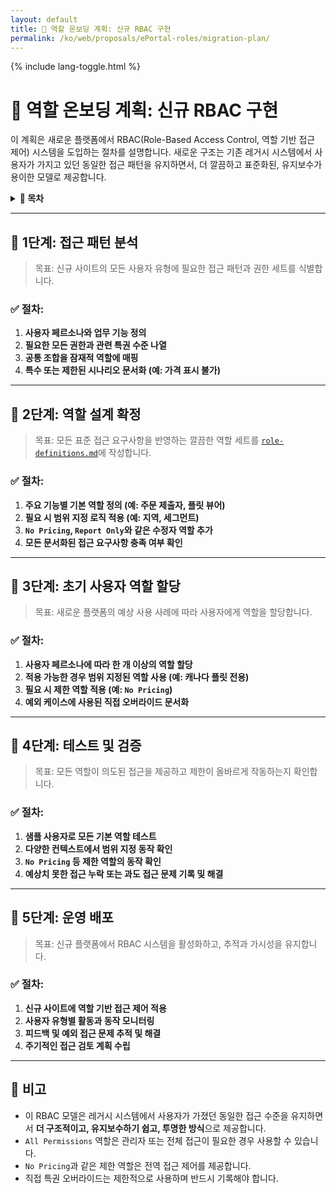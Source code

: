 ```yaml
---
layout: default
title: 🔄 역할 온보딩 계획: 신규 RBAC 구현
permalink: /ko/web/proposals/ePortal-roles/migration-plan/
---
```


<link rel="stylesheet" href="{{ '/assets/css/custom.css' | relative_url }}">
{% include lang-toggle.html %}

# 🔄 역할 온보딩 계획: 신규 RBAC 구현

이 계획은 새로운 플랫폼에서 RBAC(Role-Based Access Control, 역할 기반 접근 제어) 시스템을 도입하는 절차를 설명합니다. 새로운 구조는 기존 레거시 시스템에서 사용자가 가지고 있던 동일한 접근 패턴을 유지하면서, 더 깔끔하고 표준화된, 유지보수가 용이한 모델로 제공합니다.

<details>
  <summary><strong>📑 목차</strong></summary>
  <div markdown="1">

- [📌 1단계: 접근 패턴 분석](#️-phase-1-access-pattern-analysis)
- [📌 2단계: 역할 설계 확정](#️-phase-2-role-design-finalization)
- [📌 3단계: 초기 사용자 역할 할당](#️-phase-3-initial-user-role-assignment)
- [📌 4단계: 테스트 및 검증](#️-phase-4-testing--verification)
- [📌 5단계: 운영 배포](#️-phase-5-production-deployment)
- [🧩 비고](#-notes)

  </div>
</details>

---

## 📌 1단계: 접근 패턴 분석

> 목표: 신규 사이트의 모든 사용자 유형에 필요한 접근 패턴과 권한 세트를 식별합니다.

### ✅ 절차:
1. **사용자 페르소나와 업무 기능 정의**
2. **필요한 모든 권한과 관련 특권 수준 나열**
3. **공통 조합을 잠재적 역할에 매핑**
4. **특수 또는 제한된 시나리오 문서화 (예: 가격 표시 불가)**

---

## 📌 2단계: 역할 설계 확정

> 목표: 모든 표준 접근 요구사항을 반영하는 깔끔한 역할 세트를 [`role-definitions.md`](/it-docs/ko/web/proposals/ePortal-roles/role-definitions.md)에 작성합니다.

### ✅ 절차:
1. **주요 기능별 기본 역할 정의 (예: 주문 제출자, 플릿 뷰어)**
2. **필요 시 범위 지정 로직 적용 (예: 지역, 세그먼트)**
3. **`No Pricing`, `Report Only`와 같은 수정자 역할 추가**
4. **모든 문서화된 접근 요구사항 충족 여부 확인**

---

## 📌 3단계: 초기 사용자 역할 할당

> 목표: 새로운 플랫폼의 예상 사용 사례에 따라 사용자에게 역할을 할당합니다.

### ✅ 절차:
1. **사용자 페르소나에 따라 한 개 이상의 역할 할당**
2. **적용 가능한 경우 범위 지정된 역할 사용 (예: 캐나다 플릿 전용)**
3. **필요 시 제한 역할 적용 (예: `No Pricing`)**
4. **예외 케이스에 사용된 직접 오버라이드 문서화**

---

## 📌 4단계: 테스트 및 검증

> 목표: 모든 역할이 의도된 접근을 제공하고 제한이 올바르게 작동하는지 확인합니다.

### ✅ 절차:
1. **샘플 사용자로 모든 기본 역할 테스트**
2. **다양한 컨텍스트에서 범위 지정 동작 확인**
3. **`No Pricing` 등 제한 역할의 동작 확인**
4. **예상치 못한 접근 누락 또는 과도 접근 문제 기록 및 해결**

---

## 📌 5단계: 운영 배포

> 목표: 신규 플랫폼에서 RBAC 시스템을 활성화하고, 추적과 가시성을 유지합니다.

### ✅ 절차:
1. **신규 사이트에 역할 기반 접근 제어 적용**
2. **사용자 유형별 활동과 동작 모니터링**
3. **피드백 및 예외 접근 문제 추적 및 해결**
4. **주기적인 접근 검토 계획 수립**

---

## 🧩 비고

- 이 RBAC 모델은 레거시 시스템에서 사용자가 가졌던 동일한 접근 수준을 유지하면서 **더 구조적이고, 유지보수하기 쉽고, 투명한 방식**으로 제공합니다.
- `All Permissions` 역할은 관리자 또는 전체 접근이 필요한 경우 사용할 수 있습니다.
- `No Pricing`과 같은 제한 역할은 전역 접근 제어를 제공합니다.
- 직접 특권 오버라이드는 제한적으로 사용하며 반드시 기록해야 합니다.
